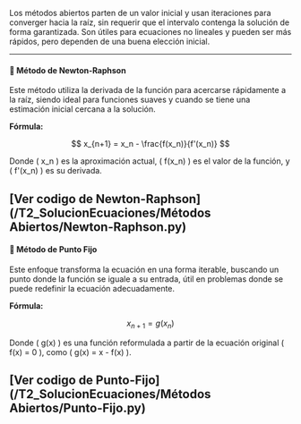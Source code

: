 Los métodos abiertos parten de un valor inicial y usan iteraciones para converger hacia la raíz, sin requerir que el intervalo contenga la solución de forma garantizada. Son útiles para ecuaciones no lineales y pueden ser más rápidos, pero dependen de una buena elección inicial.

---

#### 🔁 Método de Newton-Raphson

Este método utiliza la derivada de la función para acercarse rápidamente a la raíz, siendo ideal para funciones suaves y cuando se tiene una estimación inicial cercana a la solución.

**Fórmula:**

$$
x_{n+1} = x_n - \frac{f(x_n)}{f'(x_n)}
$$

Donde \( x_n \) es la aproximación actual, \( f(x_n) \) es el valor de la función, y \( f'(x_n) \) es su derivada.

[Ver codigo de Newton-Raphson](/T2_SolucionEcuaciones/Métodos Abiertos/Newton-Raphson.py)
---

#### 🔁 Método de Punto Fijo

Este enfoque transforma la ecuación en una forma iterable, buscando un punto donde la función se iguale a su entrada, útil en problemas donde se puede redefinir la ecuación adecuadamente.

**Fórmula:**

$$
x_{n+1} = g(x_n)
$$

Donde \( g(x) \) es una función reformulada a partir de la ecuación original \( f(x) = 0 \), como \( g(x) = x - f(x) \).

[Ver codigo de Punto-Fijo](/T2_SolucionEcuaciones/Métodos Abiertos/Punto-Fijo.py)
---
